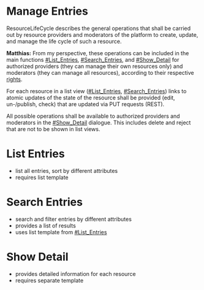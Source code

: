 # Manage Entries #

ResourceLifeCycle describes the general operations that shall be carried out by resource providers and moderators of the platform to create, update, and manage the life cycle of such a resource.

**Matthias:** From my perspective, these operations can be included in the main functions [#List\_Entries](#List_Entries.md), [#Search\_Entries](#Search_Entries.md), and [#Show\_Detail](#Show_Detail.md) for authorized providers (they can manage their own resources only) and moderators (they can manage all resources), according to their respective [rights](ResourceLifeCycle.md).

For each resource in a list view ([#List\_Entries](#List_Entries.md), [#Search\_Entries](#Search_Entries.md)) links to atomic updates of the state of the resource shall be provided (edit, un-/publish, check) that are updated via PUT requests (REST).

All possible operations shall be available to authorized providers and moderators in the [#Show\_Detail](#Show_Detail.md) dialogue. This includes delete and reject that are not to be shown in list views.

# List Entries #

  * list all entries, sort by different attributes
  * requires list template

# Search Entries #

  * search and filter entries by different attributes
  * provides a list of results
  * uses list template from [#List\_Entries](#List_Entries.md)

# Show Detail #

  * provides detailed information for each resource
  * requires separate template